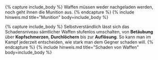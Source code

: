 {% capture include_body %}
Waffen müssen weder nachgeladen werden, noch geht ihnen die Munition aus.
{% endcapture %}
{% include hinweis.md title="Munition" body=include_body %}

{% capture include_body %}
Selbstverständlich lässt sich das Schadensniveau sämtlicher Waffen stufenlos umschalten, von **Betäubung** über **Kopfschmerzen**, **Durchlöchern** bis zur **Auflösung**. So kann man im Kampf jederzeit entscheiden, wie stark man dem Gegner schaden will.
{% endcapture %}
{% include hinweis.md title="Schaden von Waffen" body=include_body %}
